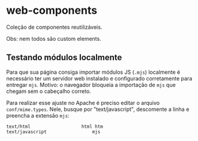 # web-components
Coleção de componentes reutilizáveis.

Obs: nem todos são custom elements.

## Testando módulos localmente
Para que sua página consiga importar módulos JS (`.mjs`) localmente é necessário ter um servidor web instalado e configurado corretamente para entregar `mjs`. Motivo: o navegador bloqueia a importação de `mjs` que chegam sem o cabeçalho correto.

Para realizar esse ajuste no Apache é preciso editar o arquivo `conf/mime.types`. Nele, busque por "text/javascript", descomente a linha e preencha a extensão `mjs`:

    text/html					html htm
    text/javascript					mjs
